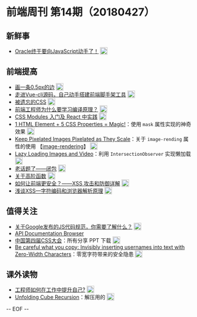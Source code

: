 # 前端周刊 第14期（20180427）

## 新鲜事
- [Oracle终于要向JavaScript动手了！](http://mp.weixin.qq.com/s/Q5bK8qHgLRzTsrA3NdC9wQ) <img valign="top" width="auto" height="20" src="./assets/news.svg" />

## 前端提高
- [画一条0.5px的边](http://mp.weixin.qq.com/s/fcqOvzPE0swwsJL1Po4twA) <img valign="top" width="auto" height="20" src="./assets/tutorial.svg" />
- [走进Vue-cli源码，自己动手搭建前端脚手架工具](https://segmentfault.com/a/1190000013975247?utm_source=mife&utm_medium=article&utm_campaign=frontendweekly&utm_term=news) <img valign="top" width="auto" height="20" src="./assets/tutorial.svg" />
- [被遗忘的CSS](http://mp.weixin.qq.com/s/OwOfsshZIyn8-JVrsCVDxg) <img valign="top" width="auto" height="20" src="./assets/code.svg" />
- [前端工程师为什么要学习编译原理？](https://zhuanlan.zhihu.com/p/31096468?utm_source=wechat_session&amp;utm_medium=social&utm_source=mife&utm_medium=article&utm_campaign=frontendweekly&utm_term=tutorial) <img valign="top" width="auto" height="20" src="./assets/tutorial.svg" />
- [CSS Modules 入门及 React 中实践](http://www.alloyteam.com/2017/03/getting-started-with-css-modules-and-react-in-practice/#prettyPhoto) <img valign="top" width="auto" height="20" src="./assets/tutorial.svg" />
- [1 HTML Element + 5 CSS Properties = Magic!](https://css-tricks.com/1-html-element-5-css-properties-magic/?utm_source=mife&utm_medium=article&utm_campaign=frontendweekly&utm_term=tutorial)：使用 `mask` 属性实现的神奇效果 <img valign="top" width="auto" height="20" src="./assets/tutorial.svg" />
- [Keep Pixelated Images Pixelated as They Scale](https://css-tricks.com/keep-pixelated-images-pixelated-as-they-scale/?utm_source=mife&utm_medium=article&utm_campaign=frontendweekly&utm_term=code)：关于 `image-rending` 属性的使用 【[image-rendering](https://css-tricks.com/almanac/properties/i/image-rendering/?utm_source=mife&utm_medium=article&utm_campaign=frontendweekly&utm_term=code)】 <img valign="top" width="auto" height="20" src="./assets/tutorial.svg" />
- [Lazy Loading Images and Video](https://developers.google.com/web/fundamentals/performance/lazy-loading-guidance/images-and-video/?utm_source=mife&utm_medium=article&utm_campaign=frontendweekly&utm_term=tutorial)：利用 `IntersectionObserver` 实现懒加载 <img valign="top" width="auto" height="20" src="./assets/tutorial.svg" />
- [老话题了——闭包](https://juejin.im/post/5acfeb7ff265da239867a97f?utm_source=mife&utm_medium=article&utm_campaign=frontendweekly&utm_term=tutorial) <img valign="top" width="auto" height="20" src="./assets/tutorial.svg" />
- [关于高阶函数](https://juejin.im/post/5ad6b34a6fb9a028cc61bfb3?utm_source=mife&utm_medium=article&utm_campaign=frontendweekly&utm_term=tutorial) <img valign="top" width="auto" height="20" src="./assets/tutorial.svg" />
- [如何让前端更安全？——XSS 攻击和防御详解](https://juejin.im/entry/58a598dc570c35006b5cd6b4?utm_source=mife&utm_medium=article&utm_campaign=frontendweekly&utm_term=tutorial) <img valign="top" width="auto" height="20" src="./assets/tutorial.svg" />
- [浅谈XSS—字符编码和浏览器解析原理](https://security.yirendai.com/news/share/26?utm_source=mife&utm_medium=article&utm_campaign=frontendweekly&utm_term=tutorial) <img valign="top" width="auto" height="20" src="./assets/tutorial.svg" />

## 值得关注
- [关于Google发布的JS代码规范，你需要了解什么？](https://github.com/WhiteYin/translation/issues/10?utm_source=mife&utm_medium=article&utm_campaign=frontendweekly&utm_term=tutorial) <img valign="top" width="auto" height="20" src="./assets/news.svg" />
- [API Documentation Browser](https://devdocs.io/?utm_source=mife&utm_medium=article&utm_campaign=frontendweekly&utm_term=tutorial)
- [中国第四届CSS大会](https://yuque.com/cssconf/4th?utm_source=mife&utm_medium=article&utm_campaign=frontendweekly&utm_term=tutorial)：所有分享 PPT 下载 <img valign="top" width="auto" height="20" src="./assets/opinion.svg" />
- [Be careful what you copy: Invisibly inserting usernames into text with Zero-Width Characters](https://medium.com/@umpox/be-careful-what-you-copy-invisibly-inserting-usernames-into-text-with-zero-width-characters-18b4e6f17b66?utm_source=mife&utm_medium=article&utm_campaign=frontendweekly&utm_term=tutorial)：零宽字符带来的安全隐患 <img valign="top" width="auto" height="20" src="./assets/opinion.svg" />

## 课外读物
- [工程师如何在工作中提升自己?](https://zhuanlan.zhihu.com/p/35608666?utm_source=mife&utm_medium=article&utm_campaign=frontendweekly&utm_term=news) <img valign="top" width="auto" height="20" src="./assets/opinion.svg" />
- [Unfolding Cube Recursion](https://codepen.io/jkantner/full/ZxMWpx/?utm_source=mife&utm_medium=article&utm_campaign=frontendweekly&utm_term=opinion)：解压用的 <img valign="top" width="auto" height="20" src="./assets/demo.svg" />

-- EOF --
